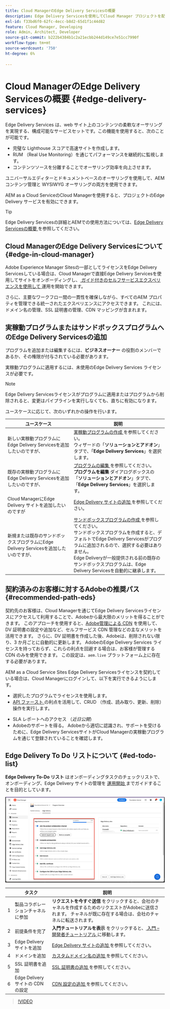 ```yaml
---
title: Cloud ManagerのEdge Delivery Servicesの概要
description: Edge Delivery Servicesを使用してCloud Manager プロジェクトを配信する方法を説明します。
exl-id: f33bd6f0-62fc-4ecc-b8d2-65d1f1c44d82
feature: Cloud Manager, Developing
role: Admin, Architect, Developer
source-git-commit: b222b4384b1c2a21ecbb244d149ce7e51cc7990f
workflow-type: tm+mt
source-wordcount: '750'
ht-degree: 6%

---
```


# Cloud ManagerのEdge Delivery Servicesの概要 {#edge-delivery-services}

Edge Delivery Services は、web サイト上のコンテンツの柔軟なオーサリングを実現する、構成可能なサービスセットです。この機能を使用すると、次のことが可能です。

* 完璧な Lighthouse スコアで高速サイトを作成します。
* RUM （Real Use Monitoring）を通じてパフォーマンスを継続的に監視します。
* コンテンツソースを分離することでオーサリング効率を向上させます。

ユニバーサルエディターとドキュメントベースのオーサリングを使用して、AEM コンテンツ管理と WYSIWYG オーサリングの両方を使用できます。

AEM as a Cloud ServiceのCloud Managerを使用すると、プロジェクトのEdge Delivery サービスを有効にできます。

>[!TIP]
>
>Edge Delivery Servicesの詳細とAEMでの使用方法については、[Edge Delivery Servicesの概要 ](/help/edge/overview.md) を参照してください。

<!-- RELEASED TO GA SEPTEMBER 5, 2024
>[!NOTE]
>
>This feature is only available to [the early adopter program](/help/implementing/cloud-manager/release-notes/current.md#early-adoption). -->


## Cloud ManagerのEdge Delivery Servicesについて {#edge-in-cloud-manager}

Adobe Experience Manager Sitesの一部としてライセンスをEdge Delivery Servicesしている場合は、Cloud Managerで直接Edge Delivery Servicesを使用してサイトをオンボーディングし、[ ガイド付きのセルフサービスエクスペリエンスを使用して ](/help/implementing/cloud-manager/managing-code/private-repositories.md) 運用を開始できます。

さらに、主要なワークフロー間の一貫性を確保しながら、すべてのAEM プロパティを管理できる統一されたエクスペリエンスにアクセスできます。 これには、ドメイン名の管理、SSL 証明書の管理、CDN マッピングが含まれます。

## 実稼動プログラムまたはサンドボックスプログラムへのEdge Delivery Servicesの追加

プログラムを追加または編集するには、**ビジネスオーナー** の役割のメンバーであるか、その権限が付与されている必要があります。

実稼動プログラムに適用するには、未使用のEdge Delivery Services ライセンスが必要です。

>[!NOTE]
>
>Edge Delivery Servicesライセンスがプログラムに適用またはプログラムから削除されると、変更はパイプラインを実行しなくても、直ちに有効になります。<!-- https://wiki.corp.adobe.com/display/DMSArchitecture/%5BKT%5D+Cloud+Manager+2024.9.0+Release -->

ユースケースに応じて、次のいずれかの操作を行います。

| ユースケース | 説明 |
| --- | --- |
| 新しい実稼動プログラムにEdge Delivery Servicesを追加したいのですが、 | [ 実稼動プログラムの作成 ](/help/implementing/cloud-manager/getting-access-to-aem-in-cloud/creating-production-programs.md) を参照してください。<br> ウィザードの「**ソリューションとアドオン**」タブで、「**Edge Delivery Services**」を選択します。 |
| 既存の実稼動プログラムにEdge Delivery Servicesを追加したいのですが、 | [ プログラムの編集 ](/help/implementing/cloud-manager/getting-access-to-aem-in-cloud/editing-programs.md) を参照してください。<br>**プログラムを編集** ダイアログボックスの「**ソリューションとアドオン**」タブで、「**Edge Delivery Services**」を選択します。 |
| Cloud ManagerにEdge Delivery サイトを追加したいのですが | [Edge Delivery サイトの追加 ](/help/implementing/cloud-manager/edge-delivery/add-edge-delivery-site.md) を参照してください。 |
| 新規または既存のサンドボックスプログラムにEdge Delivery Servicesを追加したいのですが、 | [ サンドボックスプログラムの作成 ](/help/implementing/cloud-manager/getting-access-to-aem-in-cloud/creating-sandbox-programs.md) を参照してください。<br> サンドボックスプログラムを作成すると、デフォルトでEdge Delivery Servicesがプログラムに追加されるので、選択する必要はありません。<br>Edge Deliveryが一般提供される前の既存のサンドボックスプログラムは、Edge Delivery Servicesを自動的に継承します。 |

## 契約済みのお客様に対するAdobeの推奨パス {#recommended-path-eds}

契約先のお客様は、Cloud Managerを通じてEdge Delivery Servicesライセンスにアクセスして利用することで、Adobeから最大限のメリットを得ることができます。 このアプローチを使用すると、[Adobe管理による CDN](/help/implementing/dispatcher/cdn.md#aem-managed-cdn) を使用して、DV 証明書の設定や追加など、セルフサービス CDN 管理などの主なメリットを活用できます。 さらに、DV 証明書を作成した後、Adobeは、削除されない限り、3 か月ごとに自動的に更新します。 AdobeのEdge Delivery Services ライセンスを持っておらず、これらの利点を回避する場合は、お客様が管理する CDN のみを使用できます。 この設定は、`aem.live` プラットフォーム上に存在する必要があります。

AEM as a Cloud Service Sites Edge Delivery Servicesライセンスを契約している場合は、Cloud Managerにログインして、以下を実行できるようにします。

* 選択したプログラムでライセンスを使用します。
* [API ファースト ](https://developer.adobe.com/experience-cloud/experience-manager-apis/) の利点を活用して、CRUD （作成、読み取り、更新、削除）操作を実行します。
<!-- REMOVED AS PER https://wiki.corp.adobe.com/display/DMSArchitecture/Cloud+Manager+Self-service+access+to+Edge+Delivery+Services+and+Adobe+Managed+CDN * Access to license dashboard and reporting -->
* SLA レポートへのアクセス （*近日公開*） <!-- ADD LINK TO IT WHEN FINALLY ADDED -->
* Adobeのサポートを得る。 Adobeから適切に認識され、サポートを受けるために、Edge Delivery ServicesサイトがCloud Managerの実稼動プログラムを通じて登録されていることを確認します。


## Edge Delivery To Do リストについて {#ed-todo-list}

**Edge Delivery To-Do リスト** はオンボーディングタスクのチェックリストで、オンボーディング、Edge Delivery サイトの管理を [ 運用開始 ](/help/journey-onboarding/go-live-checklist.md) までガイドすることを目的としています。

![Edge Delivery サイトの To Do リスト ](/help/implementing/cloud-manager/assets/cm-eds-todo-list.png)

|  | タスク | 説明 |
| --- | --- | --- |
| 1 | 製品コラボレーションチャネルに参加 | **リクエストを今すぐ送信** をクリックすると、会社のチャネルを作成するためのリクエストがAdobeに送信されます。 チャネルが既に存在する場合は、会社のチャネルに転送されます。 |
| 2 | 前提条件を完了 | **入門チュートリアルを表示** をクリックすると、[ 入門 – 開発者チュートリアル ](https://www.aem.live/developer/tutorial) に移動します。 |
| 3 | Edge Delivery サイトを追加 | [Edge Delivery サイトの追加 ](#eds-add-site) を参照してください。 |
| 4 | ドメインを追加 | [ カスタムドメイン名の追加 ](/help/implementing/cloud-manager/custom-domain-names/add-custom-domain-name.md) を参照してください。 |
| 5 | SSL 証明書を追加 | [SSL 証明書の追加 ](/help/implementing/cloud-manager/managing-ssl-certifications/add-ssl-certificate.md) を参照してください。 |
| 6 | Edge Delivery サイトの CDN の設定 | [CDN 設定の追加 ](#add-cdn) を参照してください。 |

>[!VIDEO](https://video.tv.adobe.com/v/3428020?learn=on)

<!--
Edge Delivery Services can be enabled when adding a new production program or editing an existing one.

![Add production program with Edge Delivery Services](assets/add-production-program-with-edge.png)

For more information about adding programs, see the following:

* [Create Production programs](/help/implementing/cloud-manager/getting-access-to-aem-in-cloud/creating-production-programs.md)
* [Create Sandbox programs](/help/implementing/cloud-manager/getting-access-to-aem-in-cloud/creating-sandbox-programs.md) -->
